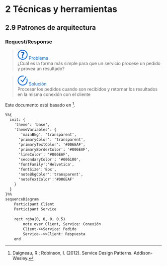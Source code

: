 
# 2 Técnicas y herramientas

## 2.9 Patrones de arquitectura

### Request/Response

> ![](/assets/Question.svg)<span style="color:#0969DA"> Problema</span></br>
> ¿Cuál es la forma más simple para que un servicio procese un pedido y provea
> un resultado?

> ![](/assets/Solution.svg)<span style="color:#0969DA"> Solución</span></br>
> Procesar los pedidos cuando son recibidos y retornar los resultados en la
> misma conexión con el cliente

Este documento está basado en [^1].

[^1]: Daigneau, R.; Robinson, I. (2012). Service Design Patterns. Addison-Wesley.

```mermaid
%%{
  init: {
    'theme': 'base',
    'themeVariables': {
       'mainBkg': 'transparent',
      'primaryColor': 'transparent',
      'primaryTextColor': '#006EAF',
      'primaryBorderColor': '#006EAF',
      'lineColor': '#006EAF',
      'secondaryColor': '#006100',
      'fontFamily':'Helvetica',
      'fontSize':'8px',
      'noteBkgColor':'transparent',
      'noteTextColor':'#006EAF'
    }
  }
}%%
sequenceDiagram
    Participant Client
    Participant Service

    rect rgba(0, 0, 0, 0.5)
        note over Client, Service: Conexión
        Client->>Service: Pedido
        Service-->>Client: Respuesta
    end
```


